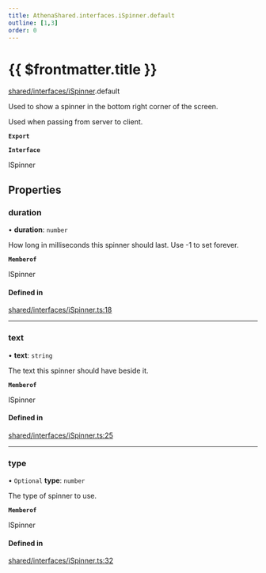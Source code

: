 ```yaml
---
title: AthenaShared.interfaces.iSpinner.default
outline: [1,3]
order: 0
---
```


# {{ $frontmatter.title }}


[shared/interfaces/iSpinner](../modules/shared_interfaces_iSpinner.md).default

Used to show a spinner in the bottom right corner of the screen.

Used when passing from server to client.

**`Export`**

**`Interface`**

ISpinner

## Properties

### duration

• **duration**: `number`

How long in milliseconds this spinner should last.
Use -1 to set forever.

**`Memberof`**

ISpinner

#### Defined in

[shared/interfaces/iSpinner.ts:18](https://github.com/Stuyk/altv-athena/blob/2ba937d/src/core/shared/interfaces/iSpinner.ts#L18)

___

### text

• **text**: `string`

The text this spinner should have beside it.

**`Memberof`**

ISpinner

#### Defined in

[shared/interfaces/iSpinner.ts:25](https://github.com/Stuyk/altv-athena/blob/2ba937d/src/core/shared/interfaces/iSpinner.ts#L25)

___

### type

• `Optional` **type**: `number`

The type of spinner to use.

**`Memberof`**

ISpinner

#### Defined in

[shared/interfaces/iSpinner.ts:32](https://github.com/Stuyk/altv-athena/blob/2ba937d/src/core/shared/interfaces/iSpinner.ts#L32)
